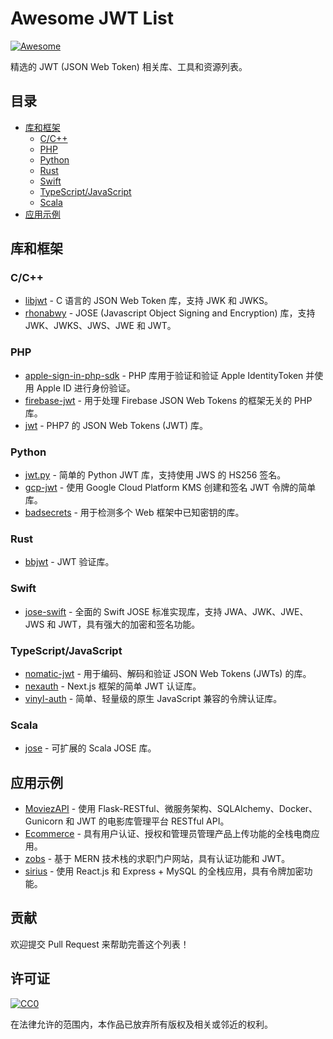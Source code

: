 


          
# Awesome JWT List

[![Awesome](https://cdn.rawgit.com/sindresorhus/awesome/d7305f38d29fed78fa85652e3a63e154dd8e8829/media/badge.svg)](https://github.com/sindresorhus/awesome)

精选的 JWT (JSON Web Token) 相关库、工具和资源列表。

## 目录

- [库和框架](#库和框架)
  - [C/C++](#cc)
  - [PHP](#php)
  - [Python](#python)
  - [Rust](#rust)
  - [Swift](#swift)
  - [TypeScript/JavaScript](#typescriptjavascript)
  - [Scala](#scala)
- [应用示例](#应用示例)

## 库和框架

### C/C++

- [libjwt](https://github.com/benmcollins/libjwt) - C 语言的 JSON Web Token 库，支持 JWK 和 JWKS。
- [rhonabwy](https://github.com/babelouest/rhonabwy) - JOSE (Javascript Object Signing and Encryption) 库，支持 JWK、JWKS、JWS、JWE 和 JWT。

### PHP

- [apple-sign-in-php-sdk](https://github.com/AzimoLabs/apple-sign-in-php-sdk) - PHP 库用于验证和验证 Apple IdentityToken 并使用 Apple ID 进行身份验证。
- [firebase-jwt](https://github.com/beste/firebase-jwt) - 用于处理 Firebase JSON Web Tokens 的框架无关的 PHP 库。
- [jwt](https://github.com/bitnbytesio/jwt) - PHP7 的 JSON Web Tokens (JWT) 库。

### Python

- [jwt.py](https://github.com/barczynsky/jwt.py) - 简单的 Python JWT 库，支持使用 JWS 的 HS256 签名。
- [gcp-jwt](https://github.com/BinarSkugga/gcp-jwt) - 使用 Google Cloud Platform KMS 创建和签名 JWT 令牌的简单库。
- [badsecrets](https://github.com/blacklanternsecurity/badsecrets) - 用于检测多个 Web 框架中已知密钥的库。

### Rust

- [bbjwt](https://github.com/basebox-tech/bbjwt) - JWT 验证库。

### Swift

- [jose-swift](https://github.com/beatt83/jose-swift) - 全面的 Swift JOSE 标准实现库，支持 JWA、JWK、JWE、JWS 和 JWT，具有强大的加密和签名功能。

### TypeScript/JavaScript

- [nomatic-jwt](https://github.com/bdfoster/nomatic-jwt) - 用于编码、解码和验证 JSON Web Tokens (JWTs) 的库。
- [nexauth](https://github.com/betagouv/nexauth) - Next.js 框架的简单 JWT 认证库。
- [vinyl-auth](https://github.com/bladepop/vinyl-auth) - 简单、轻量级的原生 JavaScript 兼容的令牌认证库。

### Scala

- [jose](https://github.com/blackdoor/jose) - 可扩展的 Scala JOSE 库。

## 应用示例

- [MoviezAPI](https://github.com/benyanko/MoviezAPI) - 使用 Flask-RESTful、微服务架构、SQLAlchemy、Docker、Gunicorn 和 JWT 的电影库管理平台 RESTful API。
- [Ecommerce](https://github.com/Ayan-Munshi/Ecommerce) - 具有用户认证、授权和管理员管理产品上传功能的全栈电商应用。
- [zobs](https://github.com/azzayshakya/zobs) - 基于 MERN 技术栈的求职门户网站，具有认证功能和 JWT。
- [sirius](https://github.com/biewwl/sirius) - 使用 React.js 和 Express + MySQL 的全栈应用，具有令牌加密功能。

## 贡献

欢迎提交 Pull Request 来帮助完善这个列表！

## 许可证

[![CC0](https://licensebuttons.net/p/zero/1.0/88x31.png)](https://creativecommons.org/publicdomain/zero/1.0/)

在法律允许的范围内，本作品已放弃所有版权及相关或邻近的权利。
        
